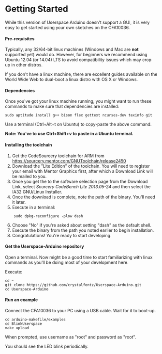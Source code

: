 # Getting Started
While this version of Userspace Arduino doesn't support a GUI, it is very easy to get started using your own sketches on the CFA10036.

#### Pre-requisites

Typically, any 32/64-bit linux machines (Windows and Mac are **not** supported yet) would do. However, for beginners we recommend using Ubuntu 12.04 (or 14.04) LTS to avoid compatibility issues which may crop up in other distros.

If you don't have a linux machine, there are excellent guides available on the World Wide Web to dual-boot a linux distro with OS X or Windows.

#### Dependencies

Once you've got your linux machine running, you might want to run these commands to make sure that dependencies are installed:
```
sudo aptitude install g++ bison flex gettext ncurses-dev texinfo git
```
Use a terminal (Ctrl+Alt+t on Ubuntu) to copy-paste the above command.

**Note: You've to use Ctrl+Shift+v to paste in a Ubuntu terminal.**
#### Installing the toolchain

1. Get the CodeSourcery toolchain for ARM from https://sourcery.mentor.com/GNUToolchain/release2450
2. Download the "Lite Edition" of the toolchain. You will need to register your email with Mentor Graphics first, after which a Download Link will be mailed to you.
3. Once you get the to the software selection page from the Download Link, select *Sourcery CodeBench Lite 2013.05-24* and then select the IA32 GNU/Linux Installer.
4. Once the download is complete, note the path of the binary. You'll need it later.
5. Execute in a terminal:
```
    sudo dpkg-reconfigure -plow dash
```
6. Choose "No" if you're asked about setting "dash" as the default shell.
7. Execute the binary from the path you noted earlier to begin installation.
8. Congratulations! You're ready to start developing.

#### Get the Userspace-Arduino repository

Open a terminal. Now might be a good time to start familiarizing with linux commands as you'll be doing most of your development here.

Execute:

```
cd ~
git clone https://github.com/crystalfontz/Userspace-Arduino.git
cd Userspace-Arduino
```

#### Run an example

Connect the CFA10036 to your PC using a USB cable. Wait for it to boot-up.
```
cd arduino-makefile/examples
cd BlinkUserspace
make upload
```
When prompted, use username as "root" and password as "root".

You should see the LED blink periodically.
